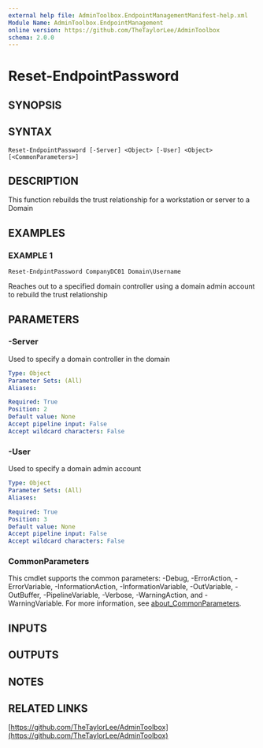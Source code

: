 ```yaml
---
external help file: AdminToolbox.EndpointManagementManifest-help.xml
Module Name: AdminToolbox.EndpointManagement
online version: https://github.com/TheTaylorLee/AdminToolbox
schema: 2.0.0
---
```


# Reset-EndpointPassword

## SYNOPSIS

## SYNTAX

```
Reset-EndpointPassword [-Server] <Object> [-User] <Object> [<CommonParameters>]
```

## DESCRIPTION
This function rebuilds the trust relationship for a workstation or server to a Domain

## EXAMPLES

### EXAMPLE 1
```
Reset-EndpintPassword CompanyDC01 Domain\Username
```

Reaches out to a specified domain controller using a domain admin account to rebuild the trust relationship

## PARAMETERS

### -Server
Used to specify a domain controller in the domain

```yaml
Type: Object
Parameter Sets: (All)
Aliases:

Required: True
Position: 2
Default value: None
Accept pipeline input: False
Accept wildcard characters: False
```

### -User
Used to specify a domain admin account

```yaml
Type: Object
Parameter Sets: (All)
Aliases:

Required: True
Position: 3
Default value: None
Accept pipeline input: False
Accept wildcard characters: False
```

### CommonParameters
This cmdlet supports the common parameters: -Debug, -ErrorAction, -ErrorVariable, -InformationAction, -InformationVariable, -OutVariable, -OutBuffer, -PipelineVariable, -Verbose, -WarningAction, and -WarningVariable. For more information, see [about_CommonParameters](http://go.microsoft.com/fwlink/?LinkID=113216).

## INPUTS

## OUTPUTS

## NOTES

## RELATED LINKS

[https://github.com/TheTaylorLee/AdminToolbox](https://github.com/TheTaylorLee/AdminToolbox)

